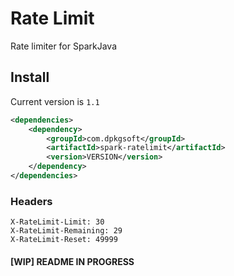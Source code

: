 # Rate Limit
Rate limiter for SparkJava

## Install
Current version is `1.1`
```xml
<dependencies>
    <dependency>
        <groupId>com.dpkgsoft</groupId>
        <artifactId>spark-ratelimit</artifactId>
        <version>VERSION</version>
    </dependency>
</dependencies>
```

### Headers
```
X-RateLimit-Limit: 30
X-RateLimit-Remaining: 29
X-RateLimit-Reset: 49999
```

#### [WIP] README IN PROGRESS